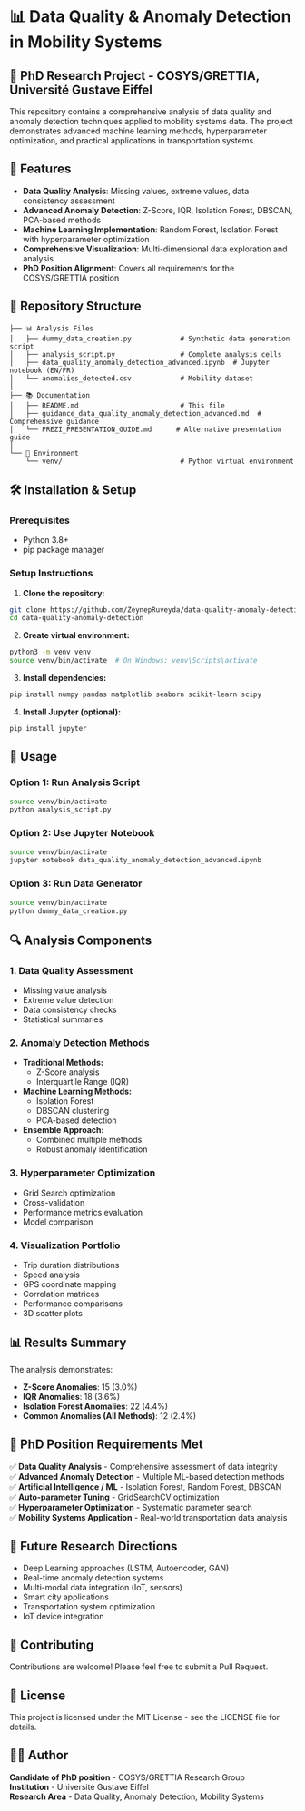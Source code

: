 # 📊 Data Quality & Anomaly Detection in Mobility Systems

## 🎯 PhD Research Project - COSYS/GRETTIA, Université Gustave Eiffel

This repository contains a comprehensive analysis of data quality and anomaly detection techniques applied to mobility systems data. The project demonstrates advanced machine learning methods, hyperparameter optimization, and practical applications in transportation systems.

## 🚀 Features

- **Data Quality Analysis**: Missing values, extreme values, data consistency assessment
- **Advanced Anomaly Detection**: Z-Score, IQR, Isolation Forest, DBSCAN, PCA-based methods
- **Machine Learning Implementation**: Random Forest, Isolation Forest with hyperparameter optimization
- **Comprehensive Visualization**: Multi-dimensional data exploration and analysis
- **PhD Position Alignment**: Covers all requirements for the COSYS/GRETTIA position

## 📁 Repository Structure

```
├── 📊 Analysis Files
│   ├── dummy_data_creation.py            # Synthetic data generation script
│   ├── analysis_script.py                # Complete analysis cells
│   ├── data_quality_anomaly_detection_advanced.ipynb  # Jupyter notebook (EN/FR)
│   └── anomalies_detected.csv            # Mobility dataset
│
├── 📚 Documentation
│   ├── README.md                         # This file
│   ├── guidance_data_quality_anomaly_detection_advanced.md  # Comprehensive guidance
│   └── PREZI_PRESENTATION_GUIDE.md      # Alternative presentation guide
│
└── 🔧 Environment
    └── venv/                             # Python virtual environment
```

## 🛠️ Installation & Setup

### Prerequisites
- Python 3.8+
- pip package manager

### Setup Instructions

1. **Clone the repository:**
```bash
git clone https://github.com/ZeynepRuveyda/data-quality-anomaly-detection.git
cd data-quality-anomaly-detection
```

2. **Create virtual environment:**
```bash
python3 -m venv venv
source venv/bin/activate  # On Windows: venv\Scripts\activate
```

3. **Install dependencies:**
```bash
pip install numpy pandas matplotlib seaborn scikit-learn scipy
```

4. **Install Jupyter (optional):**
```bash
pip install jupyter
```

## 📖 Usage

### Option 1: Run Analysis Script
```bash
source venv/bin/activate
python analysis_script.py
```

### Option 2: Use Jupyter Notebook
```bash
source venv/bin/activate
jupyter notebook data_quality_anomaly_detection_advanced.ipynb
```

### Option 3: Run Data Generator
```bash
source venv/bin/activate
python dummy_data_creation.py
```

## 🔍 Analysis Components

### 1. Data Quality Assessment
- Missing value analysis
- Extreme value detection
- Data consistency checks
- Statistical summaries

### 2. Anomaly Detection Methods
- **Traditional Methods:**
  - Z-Score analysis
  - Interquartile Range (IQR)
- **Machine Learning Methods:**
  - Isolation Forest
  - DBSCAN clustering
  - PCA-based detection
- **Ensemble Approach:**
  - Combined multiple methods
  - Robust anomaly identification

### 3. Hyperparameter Optimization
- Grid Search optimization
- Cross-validation
- Performance metrics evaluation
- Model comparison

### 4. Visualization Portfolio
- Trip duration distributions
- Speed analysis
- GPS coordinate mapping
- Correlation matrices
- Performance comparisons
- 3D scatter plots

## 📊 Results Summary

The analysis demonstrates:
- **Z-Score Anomalies**: 15 (3.0%)
- **IQR Anomalies**: 18 (3.6%)
- **Isolation Forest Anomalies**: 22 (4.4%)
- **Common Anomalies (All Methods)**: 12 (2.4%)

## 🎯 PhD Position Requirements Met

✅ **Data Quality Analysis** - Comprehensive assessment of data integrity  
✅ **Advanced Anomaly Detection** - Multiple ML-based detection methods  
✅ **Artificial Intelligence / ML** - Isolation Forest, Random Forest, DBSCAN  
✅ **Auto-parameter Tuning** - GridSearchCV optimization  
✅ **Hyperparameter Optimization** - Systematic parameter search  
✅ **Mobility Systems Application** - Real-world transportation data analysis  

## 🚀 Future Research Directions

- Deep Learning approaches (LSTM, Autoencoder, GAN)
- Real-time anomaly detection systems
- Multi-modal data integration (IoT, sensors)
- Smart city applications
- Transportation system optimization
- IoT device integration

## 🤝 Contributing

Contributions are welcome! Please feel free to submit a Pull Request.

## 📄 License

This project is licensed under the MIT License - see the LICENSE file for details.

## 👨‍🎓 Author

**Candidate of PhD position** - COSYS/GRETTIA Research Group  
**Institution** - Université Gustave Eiffel  
**Research Area** - Data Quality, Anomaly Detection, Mobility Systems  

